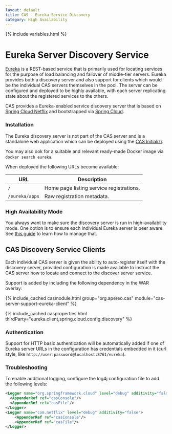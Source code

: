 ```yaml
---
layout: default
title: CAS - Eureka Service Discovery
category: High Availability
---
```

{% include variables.html %}


# Eureka Server Discovery Service

[Eureka](https://github.com/Netflix/eureka) is a REST-based service that is primarily 
used for locating services for the purpose of load balancing and failover of middle-tier servers. Eureka provides 
both a discovery server and also support for clients which would be the individual CAS servers themselves in the pool. 
The server can be configured and deployed to be highly available, with each server replicating state about the registered services to the others.

CAS provides a Eureka-enabled service discovery server that is based on [Spring Cloud Netflix](http://cloud.spring.io/spring-cloud-netflix) 
and bootstrapped via [Spring Cloud](http://cloud.spring.io/spring-cloud-static/spring-cloud.html).

### Installation

The Eureka discovery server is not part of the CAS server and
is a standalone web application which can be deployed using the [CAS Initializr](../installation/WAR-Overlay-Initializr.html).

You may also ook for a suitable and relevant ready-made Docker image via `docker search eureka`.

When deployed the following URLs become available:

| URL            | Description                              |
|----------------|------------------------------------------|
| `/`            | Home page listing service registrations. |
| `/eureka/apps` | Raw registration metadata.               |

### High Availability Mode

You always want to make sure the discovery server is run in high-availability mode. One option is to 
ensure each individual Eureka server is peer aware. See [this guide](http://cloud.spring.io/spring-cloud-static/spring-cloud.html#_peer_awareness) to learn how to manage that.

## CAS Discovery Service Clients

Each individual CAS server is given the ability to auto-register itself 
with the discovery server, provided configuration is made available to 
instruct the CAS server how to locate and connect to the discover server service.

Support is added by including the following dependency in the WAR overlay:

{% include_cached casmodule.html group="org.apereo.cas" module="cas-server-support-eureka-client" %}

{% include_cached casproperties.html thirdParty="eureka.client,spring.cloud.config.discovery" %}

### Authentication

Support for HTTP basic authentication will be automatically added if one of Eureka server URLs 
in the configuration has credentials embedded in it (curl style, like `http://user:password@localhost:8761/eureka`). 

### Troubleshooting

To enable additional logging, configure the log4j configuration file to add the following levels:

```xml
<Logger name="org.springframework.cloud" level="debug" additivity="false">
  <AppenderRef ref="casConsole"/>
  <AppenderRef ref="casFile"/>
</Logger>
<Logger name="com.netflix" level="debug" additivity="false">
    <AppenderRef ref="casConsole"/>
    <AppenderRef ref="casFile"/>
</Logger>
```
